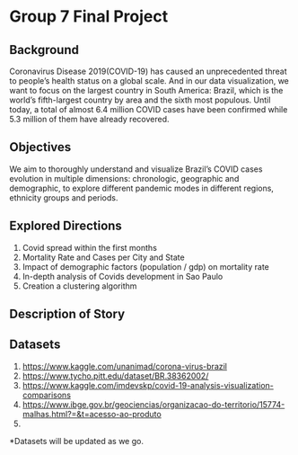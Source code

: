 # Group 7 Final Project

## Background

Coronavirus Disease 2019(COVID-19) has caused an unprecedented threat to people’s health status on a global scale. And in our data visualization, we want to focus on the largest country in South America: Brazil, which is the world’s fifth-largest country by area and the sixth most populous. Until today, a total of almost 6.4 million COVID cases have been confirmed while 5.3 million of them have already recovered. 

## Objectives

We aim to thoroughly understand and visualize Brazil’s COVID cases evolution in multiple dimensions: chronologic, geographic and demographic, to explore different pandemic modes in different regions, ethnicity groups and periods.

## Explored Directions

1. Covid spread within the first months
2. Mortality Rate and Cases per City and State
3. Impact of demographic factors (population / gdp) on mortality rate
4. In-depth analysis of Covids development in Sao Paulo
5. Creation a clustering algorithm

## Description of Story



## Datasets
1.	https://www.kaggle.com/unanimad/corona-virus-brazil	
2.	https://www.tycho.pitt.edu/dataset/BR.38362002/
3.	https://www.kaggle.com/imdevskp/covid-19-analysis-visualization-comparisons
4.  https://www.ibge.gov.br/geociencias/organizacao-do-territorio/15774-malhas.html?=&t=acesso-ao-produto
5. 
*Datasets will be updated as we go.

